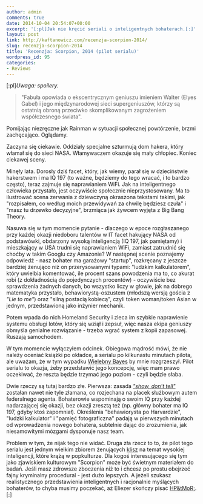 ```yaml
---
author: admin
comments: true
date: 2014-10-04 20:54:07+00:00
excerpt: '[:pl]Jak nie kręcić seriali o inteligentnych bohaterach.[:]'
layout: post
link: http://kaftanowicz.com/recenzja-scorpion-2014/
slug: recenzja-scorpion-2014
title: 'Recenzja: Scorpion, 2014 (pilot serialu)'
wordpress_id: 95
categories:
- Reviews
---
```


[:pl]_Uwaga: spoilery._



<blockquote>"Fabuła opowiada o ekscentrycznym geniuszu imieniem Walter (Elyes Gabel) i jego międzynarodowej sieci supergeniuszów, którzy są ostatnią obroną przeciwko skomplikowanym zagrożeniem współczesnego świata".</blockquote>


Pomijając niezręczne jak Rainman w sytuacji społecznej powtórzenie, brzmi zachęcająco. Oglądamy.

<!-- more -->Zaczyna się ciekawie. Oddziały specjalne szturmują dom hakera, który włamał się do sieci NASA. Włamywaczem okazuje się mały chłopiec. Koniec ciekawej sceny.

Minęły lata. Dorosły dziś facet, który, jak wiemy, parał się w dzieciństwie hakerstwem i ma IQ 197 (to ważne, będziemy do tego wracać, i to bardzo często), teraz zajmuje się naprawianiem WiFi. Jak na inteligentnego człowieka przystało, jest oczywiście społecznie nieprzystosowany. Ma to ilustrować scena zerwania z dziewczyną okraszona tekstami takimi, jak "rozpisałem, co według moich przewidywań za chwilę będziesz czuła" i "masz tu drzewko decyzyjne", brzmiąca jak żywcem wyjęta z Big Bang Theory.

Nasuwa się w tym momencie pytanie - dlaczego w epoce rozgłaszanego przy każdej okazji niedoboru talentów w IT facet hakujący NASA od podstawówki, obdarzony wysoką inteligencją (IQ 197, jak pamiętamy) i mieszkający w USA trudni się naprawianiem WiFi, zamiast zatrudnić się choćby w takim Googlu czy Amazonie? W następnej scenie poznajemy odpowiedź - nasz bohater ma garażowy "startup", rozkręcany z jeszcze bardziej żenująco niż on przerysowanymi typami: "ludzkim kalkulatorem", który uwielbia komentować, ile procent szans powodzenia ma to, co akurat robi (z dokładnością do pojedynczych procentów) - oczywiście bez sprawdzenia żadnych danych, bo wszystko liczy w głowie, jak na dobrego matematyka przystało, behawiorystą-oszustem (młodszą wersją gościa z _"Lie to me"_) oraz "silną postacią kobiecą", czyli token woman/token Asian w jednym, przedstawioną jako inżynier mechanik.

Potem wpada do nich Homeland Security i zleca im szybkie naprawienie systemu obsługi lotów, który się wziął i zepsuł, więc nasza ekipa geniuszy obmyśla genialne rozwiązanie - trzeba wgrać system z kopii zapasowej. Ruszają samochodem.

W tym momencie wyłączyłem odcinek. Obiegowa mądrość mówi, że nie należy oceniać książki po okładce, a serialu po kilkunastu minutach pilota, ale uważam, że w tym wypadku [Wielebny Bayes](http://yudkowsky.net/rational/bayes) by mnie rozgrzeszył. Pilot serialu to okazja, żeby przedstawić jego koncepcję, więc mam prawo oczekiwać, że reszta będzie trzymać jego poziom - czyli będzie słaba.

Dwie rzeczy są tutaj bardzo złe. Pierwsza: zasada [_"show, don't tell"_ ](http://www.sfwriter.com/ow04.htm) zostałan nawet nie tyle złamana, co rozjechana na placek służbowym autem federalnego agenta. Bohaterowie wspominają o swoim IQ przy każdej nadarzającej się okazji, bez okazji zresztą też (np. główny bohater ma IQ 197, gdyby ktoś zapomniał). Określenia "behawiorysta po Harvardzie", "ludzki kalkulator" i "pamięć fotograficzna" padają w pierwszych minutach od wprowadzenia nowego bohatera, subtelnie dając do zrozumienia, jak niesamowitymi mózgami dysponuje nasz team.

Problem w tym, że nijak tego nie widać. Druga zła rzecz to to, że pilot tego serialu jest jednym wielkim zbiorem żenujących [klisz](http://tvtropes.org/pmwiki/pmwiki.php/Main/SuperIntelligence) na temat wysokiej inteligencji, które krążą w popkulturze. Dla kogoś interesującego się tym jako zjawiskiem kulturowym "Scorpion" może być świetnym materiałem do badań. Jeśli masz zdrowsze zboczenia niż to i chcesz po prostu obejrzeć fajny kryminalny procedural - jest dużo lepszych. A jeżeli szukasz realistycznego przedstawienia inteligentnych i racjonalnie myślących bohaterów, to chyba musimy poczekać, aż Eliezer skończy pisać [HP&tMoR;](http://hpmor.com/).[:]

